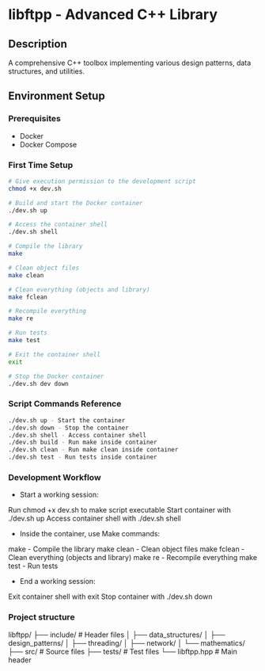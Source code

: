 # libftpp - Advanced C++ Library

## Description
A comprehensive C++ toolbox implementing various design patterns, data structures, and utilities.

## Environment Setup

### Prerequisites
- Docker
- Docker Compose

### First Time Setup
```bash
# Give execution permission to the development script
chmod +x dev.sh

# Build and start the Docker container
./dev.sh up

# Access the container shell
./dev.sh shell

# Compile the library
make

# Clean object files
make clean

# Clean everything (objects and library)
make fclean

# Recompile everything
make re

# Run tests
make test

# Exit the container shell
exit

# Stop the Docker container
./dev.sh dev down
```

### Script Commands Reference

```bash
./dev.sh up - Start the container
./dev.sh down - Stop the container
./dev.sh shell - Access container shell
./dev.sh build - Run make inside container
./dev.sh clean - Run make clean inside container
./dev.sh test - Run tests inside container
```

### Development Workflow

- Start a working session:


Run chmod +x dev.sh to make script executable
Start container with ./dev.sh up
Access container shell with ./dev.sh shell


- Inside the container, use Make commands:


make - Compile the library
make clean - Clean object files
make fclean - Clean everything (objects and library)
make re - Recompile everything
make test - Run tests


- End a working session:


Exit container shell with exit
Stop container with ./dev.sh down

### Project structure
libftpp/
├── include/             # Header files
│   ├── data_structures/
│   ├── design_patterns/
│   ├── threading/
│   ├── network/
│   └── mathematics/
├── src/                # Source files
├── tests/             # Test files
└── libftpp.hpp        # Main header